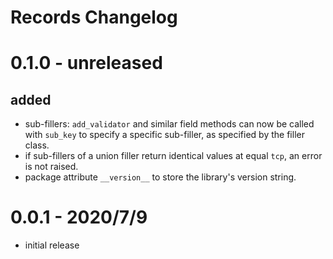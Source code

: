 # Records Changelog
# 0.1.0 - unreleased
## added
* sub-fillers: `add_validator` and similar field methods can now be called with `sub_key` to specify a specific sub-filler, as specified by the filler class.
* if sub-fillers of a union filler return identical values at equal `tcp`, an error is not raised.
* package attribute `__version__` to store the library's version string.
# 0.0.1 - 2020/7/9
* initial release